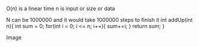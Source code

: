 O(n) is a linear time
n is input or size or data


N can be 1000000 and it would take 1000000 steps to finish it 
int addUp(int n){
int sum = 0;
for(int i = 0; i <= n; i++){
sum+=i;
}
return sum;
}

Image